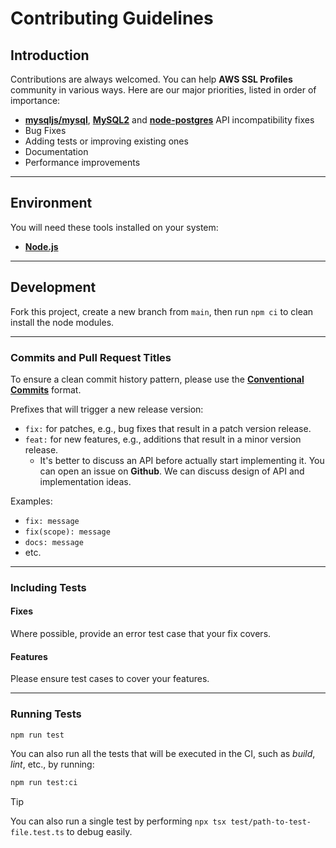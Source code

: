 [mysql]: https://github.com/mysqljs/mysql
[mysql2]: https://github.com/mysqljs/mysql
[docs-contributing]: https://sidorares.github.io/node-mysql2/docs/contributing/website

# Contributing Guidelines

## Introduction

Contributions are always welcomed. You can help **AWS SSL Profiles** community in various ways.
Here are our major priorities, listed in order of importance:

- [**mysqljs/mysql**][mysql], [**MySQL2**][mysql2] and [**node-postgres**](https://github.com/brianc/node-postgres) API incompatibility fixes
- Bug Fixes
- Adding tests or improving existing ones
- Documentation
- Performance improvements

---

## Environment

You will need these tools installed on your system:

- [**Node.js**](https://nodejs.org)

---

## Development

Fork this project, create a new branch from `main`, then run `npm ci` to clean install the node modules.

---

### Commits and Pull Request Titles

To ensure a clean commit history pattern, please use the [**Conventional Commits**](https://www.conventionalcommits.org/en/v1.0.0/#summary) format.

Prefixes that will trigger a new release version:

- `fix:` for patches, e.g., bug fixes that result in a patch version release.
- `feat:` for new features, e.g., additions that result in a minor version release.
  - It's better to discuss an API before actually start implementing it. You can open an issue on **Github**. We can discuss design of API and implementation ideas.

Examples:

- `fix: message`
- `fix(scope): message`
- `docs: message`
- etc.

---

### Including Tests

#### Fixes

Where possible, provide an error test case that your fix covers.

#### Features

Please ensure test cases to cover your features.

---

### Running Tests

```sh
npm run test
```

You can also run all the tests that will be executed in the CI, such as _build_, _lint_, etc., by running:

```sh
npm run test:ci
```

> [!Tip]
> You can also run a single test by performing `npx tsx test/path-to-test-file.test.ts` to debug easily.
